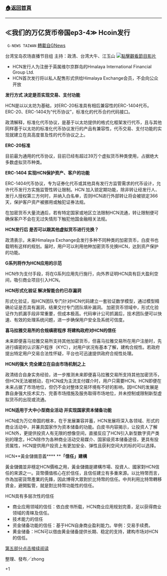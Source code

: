 ###  [:house:返回首頁](https://github.com/ourhimalayas/txt)
---

## ≪我们的万亿货币帝国ep3-4≫ Hcoin发行
` G-NEWS TAIWAN` [轉載自GNews](https://gnews.org/zh-hans/1163721/)

台湾宝岛农场直播节目组 主持：政清、台湾大牛、江玉山
![]()![](https://gnews-media-offload.s3.amazonaws.com/wp-content/uploads/2021/05/02070309/image0-2.jpg)[點擊觀看節目影片](https://gtv.org/video/id=608be8166c00a14130e32d3f)
- HCN发行人为注册于英属维尔京群岛的Hmalaya International Financial Group Ltd.
- HCN首次发行将以私人配售形式供给Himalaya Exchange会员，不会向公众开放


**发行方式 决定是否实现交易、支付功能**

HCN是以以太坊为基础，对ERC-20标准具有相后兼容性的ERC-1404代币。 ERC-20、ERC-1404为“代币协议”，标准化的代币合约代码接口。

政清解释，标准化代币协议，是基于以太坊提供的格式化框架发行代币，且与其他同样基于以太坊的标准化代币协议发行的产品有兼容性，代币交易、支付功能的实现就建立在具高度普及性的代币协议之上。

**ERC-20标准**

目前最为通用的代币协议，目前已经有超过39万个虚拟货币种类使用，占据绝大多数虚拟货币种类。

**ERC-1404 实现HCN保护资产、客户的功能**

ERC-1404代币协议，专为证券化代币或其他具有发行方监管需求的代币设计，允许代币发行方实施监管性转让限制。HCN 加入锁定期功能，除非转让经发行人、发行人授权第三方何时，并纳入白名单，否则HCN进行外部转让将会被锁定366天，保护客户资产被挪用或触犯证券法规。

在加密货币大量流通后，若有特定国家或地区立法限制HCN流通，转让限制便可确保客户不会在无过失情形下触犯他国金融相关法规。

**HCN发行后 是否可以跟其他虚拟货币进行兑换？**

政清表示，未来Himalaya Exchange会发行多种不同种类的加密货币，白皮书也载明有这样的规划。届时，用户可以利用他种加密货币兑换HCN，达到资产保护的功能。

**G系列将作为HCN应用的示范**

HCN作为支付手段，将在G系列应用先行施行，向外界证明HCN具有巨大盈利空间，吸引商业项目引入HCN。

**HCN形式化验证  解决智能合约已存漏洞**

形式化验证，指HCN团队专门针对HCN代码建立一套验证数学模型，通过模型精确论证是否具有漏洞，结果交付专门团队填补漏洞。 加密货币领域中，形式化验证作为抓漏手段非常重要，但成本极高。代码审计公司抓漏后，技术团队便可以快速、有效的处理系统问题，进一步确保用户安全及系统可信度。

**喜马拉雅交易所的合规缜密程序 将建构政府对HCN的信任**

未来即便喜马拉雅交易所支持其他加密货币，但喜马拉雅交易所在用户注册时，先进行缜密的认识客户程序（KYC），对用户状况有基本了解，建构合规性。若政府提出特定用户交易合法性怀疑，平台也可迅速提供政府合规性处理。

**HCN的强大 完全建立在自由市场机制之上**

政清结合自身实务经验，进一步推测未来即便喜马拉雅交易所支持其他加密货币，但HCN无法被撼动，在HCN成为主流支付媒介时，用户只需要HCN。HCN即便在未来占据了市场地位，但仍不会对整体交易环境有不好的影响，因HCN的发展是靠自身强大技术实力、完善市场措施及服务取得市场地位，并未控制或限制新型虚拟货币的出现或流通。

**HCN适用于大中小型商业活动 并实现国家资本储备功能**

HCN成为万亿帝国的根本，在于发展兼容并蓄，HCN发展将深入各领域、形式的商业活动中，并兼具国家作为资本储备的功能。白皮书内容揭示，让投资人了解HCN外，更提供投资人有无限的想像空间，直接反应了HCN引入新型数字资产类别的理念，HCN除作为各种商业活动交易媒介、国家级资本储备途径，更具有投资属性，HCN提供用户投资上有更加安全、弹性且获利空间大的标的可以选择。

HCN**黃金儲備意義**** ****「信任」建構**

黃金儲備並非穩定HCN價格之用，黃金儲備是建構市場、投資人、國家對HCN信任的來源之一。貨幣價值核心在於信任，且信任建立有多重來源。以比特幣而言，作為加密貨幣產業的先鋒，因此博得大眾對於比特幣的信任。中共利用比特幣轉移資金，避開監管，就是對比特幣功能性的信任。

HCN具有多层次性的信任

- 商业应用领域的信任：依白皮书所载，HCN商业应用规划完善，足以获得商业领域的青睐及信任。
- 技术能力的信任
- 资金储备功能的信任：基于HCN自身商业盈利能力。举例：交易手续费。
- 黄金储备：HCN可以借由黄金储备提供长期、稳定的支持，建构市场对HCN的信任。


[第五部分点击接续阅读](https://gnews.org/zh-hant/?p=1163662)

整理、發布╱zhong

+1
